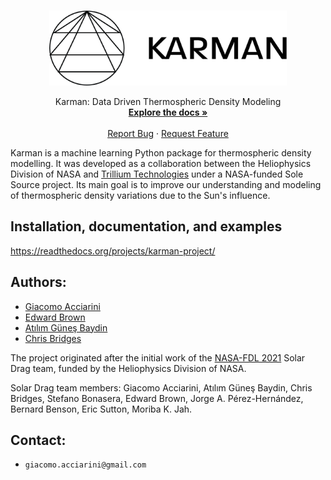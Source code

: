 

<!-- PROJECT LOGO -->
<br />
<p align="center">
  <a href="https://github.com/spaceml-org/karman">
    <img src="docs/source/__static/Karman_logo_black.png" alt="Logo" width="380" height="120">
  </a>
  <p align="center">
    Karman: Data Driven Thermospheric Density Modeling
    <br />
    <a href="https://readthedocs.org/projects/karman-project/"><strong>Explore the docs »</strong></a>
    <br />
    <br />
    <a href="https://github.com/spaceml-org/karman/issues">Report Bug</a>
    ·
    <a href="https://github.com/spaceml-org/karman/issues">Request Feature</a>
  </p>
</p>

Karman is a machine learning Python package for thermospheric density modelling. It was developed as a collaboration between the Heliophysics Division of NASA and [Trillium Technologies](https://trillium.tech/) under a NASA-funded Sole Source project. Its main goal is to improve our understanding and modeling of thermospheric density variations due to the Sun's influence. 


## Installation, documentation, and examples

https://readthedocs.org/projects/karman-project/

## Authors:
* [Giacomo Acciarini](https://www.surrey.ac.uk/people/giacomo-acciarini)
* [Edward Brown](https://www.cst.cam.ac.uk/people/ejeb4)
* [Atılım Güneş Baydin](http://gbaydin.github.io/)
* [Chris Bridges](https://www.surrey.ac.uk/people/chris-bridges)

The project originated after the initial work of the [NASA-FDL 2021](https://frontierdevelopmentlab.org/fdl-2021) Solar Drag team, funded by the Heliophysics Division of NASA.

Solar Drag team members: Giacomo Acciarini, Atılım Güneş Baydin, Chris Bridges, Stefano Bonasera, Edward Brown, Jorge A. Pérez-Hernández, Bernard Benson, Eric Sutton, Moriba K. Jah.

## Contact:
* `giacomo.acciarini@gmail.com`
